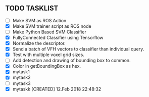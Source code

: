 ## TODO TASKLIST
- [ ]   Make SVM as ROS Action
- [x]   Make SVM trainer script as ROS node
- [ ]   Make Python Based SVM Classifier
- [x]   FullyConnected Classifier using Tensorflow
- [x]   Normalize the descriptor.
- [x]   Send a batch of VFH vectors to classifier than individual query.
- [x]   Test with multiple voxel grid sizes.
- [ ]   Add detection and drawing of bounding box to common.
- [X]   Color in getBoundingBox as hex.
- [x] mytask1
- [x] mytask2
- [ ] mytask3
- [x] mytaskk [CREATED] 12.Feb 2018 22:48:32
